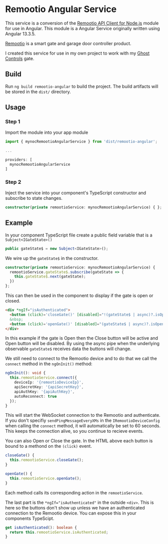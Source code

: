 # Remootio Angular Service

This service is a conversion of the [Remootio API Client for Node.js](https://github.com/remootio/remootio-api-client-node) module for use in Angular.  This module is a Angular Service originally written using Angular 13.3.5.  

[Remootio](https://www.remootio.com/) is a smart gate and garage door controller product.  

I created this service for use in my own project to work with my [Ghost Controls](https://ghostcontrols.com) gate.

## Build

Run `ng build remootio-angular` to build the project. The build artifacts will be stored in the `dist/` directory.

## Usage

### Step 1

Import the module into your app module

```ts
import { mynocRemootioAngularService } from 'dist/remootio-angular';

...

providers: [
  mynocRemootioAngularService
]
```

### Step 2

Inject the service into your component's TypeScript constructor and subscribe to state changes.

```ts
constructor(private remootioService: mynocRemootioAngularService) { };
```

## Example

In your component TypeScript file create a public field variable that is a `Subject<IGateState>()`

```ts
public gateState$ = new Subject<IGateState>();
```

We wire up the `gateState$` in the constructor.

```ts
constructor(private remootioService: mynocRemootioAngularService) {
  remootioService.gateState$.subscribe(gateState => {
    this.gateState$.next(gateState);
  })
};
```

This can then be used in the component to display if the gate is open or closed.

```html
<div *ngIf="isAuthenticated">
  <button (click)='closeGate()' [disabled]="!(gateState$ | async)?.isOpen">Close</button>
  &nbsp;
  <button (click)='openGate()' [disabled]="(gateState$ | async)?.isOpen">Open</button>
</div>
```

In this example if the gate is Open then the Close button will be active and Open button will be disabled.  By using the async pipe when the underlying observable `gateState$` receives data the buttons will change.

We still need to connect to the Remootio device and to do that we call the `connect` method in the `ngOnInit()` method:

```ts
ngOnInit(): void {
  this.remootioService.connect({
    deviceIp: '{remootioDeviceIp}',
    apiSecretKey: '{apiSecretKey}',
    apiAuthKey: '{apiAuthKey}',
    autoReconnect: true
  });
}
```

This will start the WebSocket connection to the Remootio and authenticate.  If you don't specifiy `sendPingMessageEveryXMs` in the `IRemootioDeviceConfig` when calling the `connect` method, it will automatically be set to 60 seconds.  This keeps the connection alive, so you continue to recieve events.

You can also Open or Close the gate.  In the HTML above each button is bound to a methond on the `(click)` event.

```ts
closeGate() {
  this.remootioService.closeGate();
}

openGate() {
  this.remootioService.openGate();
}
```

Each method calls its corresponding action in the `remootioService`.

The last part is the `*ngIf="isAuthenticated"` in the outside `<div>`.  This is here so the buttons don't show up unless we have an authenticated connection to the Remootio device.  You can expose this in your components TypeScipt.

```ts
get isAuthenticated(): boolean {
  return this.remootioService.isAuthenticated;
}
```
